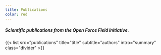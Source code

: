 ```yaml
---
title: Publications
color: red
---
```

##### Scientific publications from the Open Force Field Initiative.

{{< list src="publications" title="title" subtitle="authors" intro="summary" class="divider" >}}
